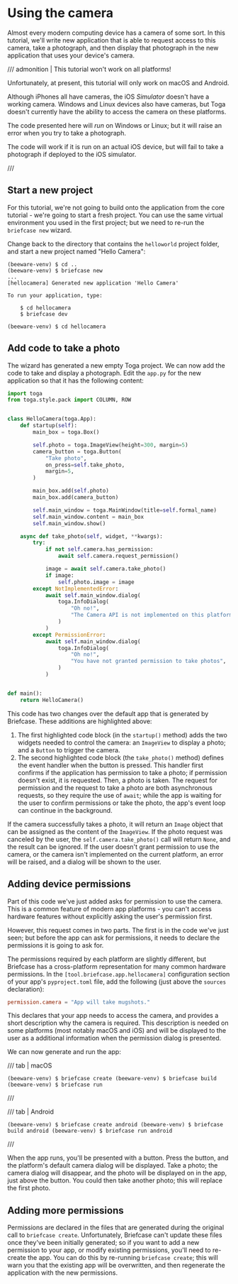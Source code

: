 # Using the camera

Almost every modern computing device has a camera of some sort. In this
tutorial, we'll write new application that is able to request access to
this camera, take a photograph, and then display that photograph in the
new application that uses your device's camera.

/// admonition | This tutorial won't work on all platforms!

Unfortunately, at present, this tutorial will only work on macOS and
Android.

Although iPhones all have cameras, the iOS *Simulator* doesn't have a
working camera. Windows and Linux devices also have cameras, but Toga
doesn't currently have the ability to access the camera on these
platforms.

The code presented here will *run* on Windows or Linux; but it will
raise an error when you try to take a photograph.

The code will work if it is run on an actual iOS device, but will fail
to take a photograph if deployed to the iOS simulator.

///

## Start a new project

For this tutorial, we're not going to build onto the application from
the core tutorial - we're going to start a fresh project. You can use
the same virtual environment you used in the first project; but we need
to re-run the `briefcase new` wizard.

Change back to the directory that contains the `helloworld` project
folder, and start a new project named "Hello Camera":

```console
(beeware-venv) $ cd ..
(beeware-venv) $ briefcase new
...
[hellocamera] Generated new application 'Hello Camera'

To run your application, type:

    $ cd hellocamera
    $ briefcase dev

(beeware-venv) $ cd hellocamera
```

## Add code to take a photo

The wizard has generated a new empty Toga project. We can now add the
code to take and display a photograph. Edit the `app.py` for the new
application so that it has the following content:

```python {hl_lines="9-18 23-44"}
import toga
from toga.style.pack import COLUMN, ROW


class HelloCamera(toga.App):
    def startup(self):
        main_box = toga.Box()

        self.photo = toga.ImageView(height=300, margin=5)
        camera_button = toga.Button(
            "Take photo",
            on_press=self.take_photo,
            margin=5,
        )

        main_box.add(self.photo)
        main_box.add(camera_button)

        self.main_window = toga.MainWindow(title=self.formal_name)
        self.main_window.content = main_box
        self.main_window.show()

    async def take_photo(self, widget, **kwargs):
        try:
            if not self.camera.has_permission:
                await self.camera.request_permission()

            image = await self.camera.take_photo()
            if image:
                self.photo.image = image
        except NotImplementedError:
            await self.main_window.dialog(
                toga.InfoDialog(
                    "Oh no!",
                    "The Camera API is not implemented on this platform",
                )
            )
        except PermissionError:
            await self.main_window.dialog(
                toga.InfoDialog(
                    "Oh no!",
                    "You have not granted permission to take photos",
                )
            )


def main():
    return HelloCamera()
```

This code has two changes over the default app that is generated by
Briefcase. These additions are highlighted above:

1.  The first highlighted code block (in the `startup()` method) adds
    the two widgets needed to control the camera: an `ImageView` to
    display a photo; and a `Button` to trigger the camera.
2.  The second highlighted code block (the `take_photo()` method)
    defines the event handler when the button is pressed. This handler
    first confirms if the application has permission to take a photo; if
    permission doesn't exist, it is requested. Then, a photo is taken.
    The request for permission and the request to take a photo are both
    asynchronous requests, so they require the use of `await`; while the
    app is waiting for the user to confirm permissions or take the
    photo, the app's event loop can continue in the background.

If the camera successfully takes a photo, it will return an `Image`
object that can be assigned as the content of the `ImageView`. If the
photo request was canceled by the user, the `self.camera.take_photo()`
call will return `None`, and the result can be ignored. If the user
doesn't grant permission to use the camera, or the camera isn't
implemented on the current platform, an error will be raised, and a
dialog will be shown to the user.

## Adding device permissions

Part of this code we've just added asks for permission to use the
camera. This is a common feature of modern app platforms - you can't
access hardware features without explicitly asking the user's permission
first.

However, this request comes in two parts. The first is in the code we've
just seen; but before the app can ask for permissions, it needs to
declare the permissions it is going to ask for.

The permissions required by each platform are slightly different, but
Briefcase has a cross-platform representation for many common hardware
permissions. In the `[tool.briefcase.app.hellocamera]` configuration
section of your app's `pyproject.toml` file, add the following (just
above the `sources` declaration):

```toml
permission.camera = "App will take mugshots."
```

This declares that your app needs to access the camera, and provides a
short description why the camera is required. This description is needed
on some platforms (most notably macOS and iOS) and will be displayed to
the user as a additional information when the permission dialog is
presented.

We can now generate and run the app:

/// tab | macOS

```console
(beeware-venv) $ briefcase create (beeware-venv) $ briefcase build
(beeware-venv) $ briefcase run
```

///

/// tab | Android

```console
(beeware-venv) $ briefcase create android (beeware-venv) $ briefcase
build android (beeware-venv) $ briefcase run android
```

///

When the app runs, you'll be presented with a button. Press the button,
and the platform's default camera dialog will be displayed. Take a
photo; the camera dialog will disappear, and the photo will be displayed
on in the app, just above the button. You could then take another photo;
this will replace the first photo.

## Adding more permissions

Permissions are declared in the files that are generated during the
original call to `briefcase create`. Unfortunately, Briefcase can't
update these files once they've been initially generated; so if you want
to add a new permission to your app, or modify existing permissions,
you'll need to re-create the app. You can do this by re-running
`briefcase create`; this will warn you that the existing app will be
overwritten, and then regenerate the application with the new
permissions.
